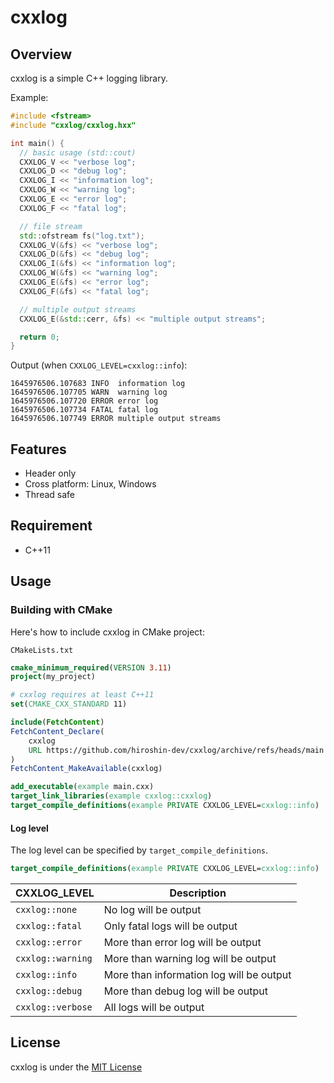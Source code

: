 # cxxlog

## Overview

cxxlog is a simple C++ logging library.

Example:

```cpp
#include <fstream>
#include "cxxlog/cxxlog.hxx"

int main() {
  // basic usage (std::cout)
  CXXLOG_V << "verbose log";
  CXXLOG_D << "debug log";
  CXXLOG_I << "information log";
  CXXLOG_W << "warning log";
  CXXLOG_E << "error log";
  CXXLOG_F << "fatal log";

  // file stream
  std::ofstream fs("log.txt");
  CXXLOG_V(&fs) << "verbose log";
  CXXLOG_D(&fs) << "debug log";
  CXXLOG_I(&fs) << "information log";
  CXXLOG_W(&fs) << "warning log";
  CXXLOG_E(&fs) << "error log";
  CXXLOG_F(&fs) << "fatal log";

  // multiple output streams
  CXXLOG_E(&std::cerr, &fs) << "multiple output streams";

  return 0;
}
```

Output (when `CXXLOG_LEVEL=cxxlog::info`):

```none
1645976506.107683 INFO  information log
1645976506.107705 WARN  warning log
1645976506.107720 ERROR error log
1645976506.107734 FATAL fatal log
1645976506.107749 ERROR multiple output streams
```

## Features

- Header only
- Cross platform: Linux, Windows
- Thread safe

## Requirement

- C++11

## Usage

### Building with CMake

Here's how to include cxxlog in CMake project:

`CMakeLists.txt`

```cmake
cmake_minimum_required(VERSION 3.11)
project(my_project)

# cxxlog requires at least C++11
set(CMAKE_CXX_STANDARD 11)

include(FetchContent)
FetchContent_Declare(
    cxxlog
    URL https://github.com/hiroshin-dev/cxxlog/archive/refs/heads/main.zip
)
FetchContent_MakeAvailable(cxxlog)

add_executable(example main.cxx)
target_link_libraries(example cxxlog::cxxlog)
target_compile_definitions(example PRIVATE CXXLOG_LEVEL=cxxlog::info)
```

#### Log level

The log level can be specified by `target_compile_definitions`.

```cmake
target_compile_definitions(example PRIVATE CXXLOG_LEVEL=cxxlog::info)
```

| CXXLOG_LEVEL      | Description                              |
|-------------------|------------------------------------------|
| `cxxlog::none`    | No log will be output                    |
| `cxxlog::fatal`   | Only fatal logs will be output           |
| `cxxlog::error`   | More than error log will be output       |
| `cxxlog::warning` | More than warning log will be output     |
| `cxxlog::info`    | More than information log will be output |
| `cxxlog::debug`   | More than debug log will be output       |
| `cxxlog::verbose` | All logs will be output                  |

## License

cxxlog is under the [MIT License](LICENSE)
